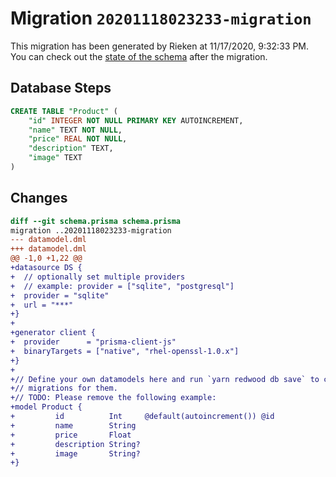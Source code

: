# Migration `20201118023233-migration`

This migration has been generated by Rieken at 11/17/2020, 9:32:33 PM.
You can check out the [state of the schema](./schema.prisma) after the migration.

## Database Steps

```sql
CREATE TABLE "Product" (
    "id" INTEGER NOT NULL PRIMARY KEY AUTOINCREMENT,
    "name" TEXT NOT NULL,
    "price" REAL NOT NULL,
    "description" TEXT,
    "image" TEXT
)
```

## Changes

```diff
diff --git schema.prisma schema.prisma
migration ..20201118023233-migration
--- datamodel.dml
+++ datamodel.dml
@@ -1,0 +1,22 @@
+datasource DS {
+  // optionally set multiple providers
+  // example: provider = ["sqlite", "postgresql"]
+  provider = "sqlite"
+  url = "***"
+}
+
+generator client {
+  provider      = "prisma-client-js"
+  binaryTargets = ["native", "rhel-openssl-1.0.x"]
+}
+
+// Define your own datamodels here and run `yarn redwood db save` to create
+// migrations for them.
+// TODO: Please remove the following example:
+model Product {
+         id          Int     @default(autoincrement()) @id
+         name        String
+         price       Float
+         description String?
+         image       String?
+}
```


